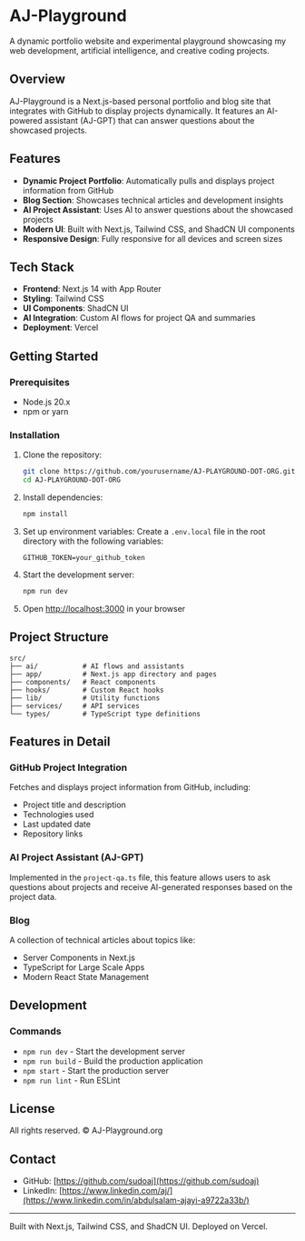 # AJ-Playground

A dynamic portfolio website and experimental playground showcasing my web development, artificial intelligence, and creative coding projects.

## Overview

AJ-Playground is a Next.js-based personal portfolio and blog site that integrates with GitHub to display projects dynamically. It features an AI-powered assistant (AJ-GPT) that can answer questions about the showcased projects.

## Features

- **Dynamic Project Portfolio**: Automatically pulls and displays project information from GitHub
- **Blog Section**: Showcases technical articles and development insights
- **AI Project Assistant**: Uses AI to answer questions about the showcased projects
- **Modern UI**: Built with Next.js, Tailwind CSS, and ShadCN UI components
- **Responsive Design**: Fully responsive for all devices and screen sizes

## Tech Stack

- **Frontend**: Next.js 14 with App Router
- **Styling**: Tailwind CSS
- **UI Components**: ShadCN UI
- **AI Integration**: Custom AI flows for project QA and summaries
- **Deployment**: Vercel

## Getting Started

### Prerequisites

- Node.js 20.x
- npm or yarn

### Installation

1. Clone the repository:
   ```bash
   git clone https://github.com/yourusername/AJ-PLAYGROUND-DOT-ORG.git
   cd AJ-PLAYGROUND-DOT-ORG
   ```

2. Install dependencies:
   ```bash
   npm install
   ```

3. Set up environment variables:
   Create a `.env.local` file in the root directory with the following variables:
   ```
   GITHUB_TOKEN=your_github_token
   ```

4. Start the development server:
   ```bash
   npm run dev
   ```

5. Open [http://localhost:3000](http://localhost:3000) in your browser

## Project Structure

```
src/
├── ai/           # AI flows and assistants
├── app/          # Next.js app directory and pages
├── components/   # React components
├── hooks/        # Custom React hooks
├── lib/          # Utility functions
├── services/     # API services
└── types/        # TypeScript type definitions
```

## Features in Detail

### GitHub Project Integration

Fetches and displays project information from GitHub, including:
- Project title and description
- Technologies used
- Last updated date
- Repository links

### AI Project Assistant (AJ-GPT)

Implemented in the `project-qa.ts` file, this feature allows users to ask questions about projects and receive AI-generated responses based on the project data.

### Blog

A collection of technical articles about topics like:
- Server Components in Next.js
- TypeScript for Large Scale Apps
- Modern React State Management

## Development

### Commands

- `npm run dev` - Start the development server
- `npm run build` - Build the production application
- `npm start` - Start the production server
- `npm run lint` - Run ESLint

## License

All rights reserved. © AJ-Playground.org

## Contact

- GitHub: [https://github.com/sudoaj](https://github.com/sudoaj)
- LinkedIn: [https://www.linkedin.com/aj/](https://www.linkedin.com/in/abdulsalam-ajayi-a9722a33b/)

---

Built with Next.js, Tailwind CSS, and ShadCN UI. Deployed on Vercel.
